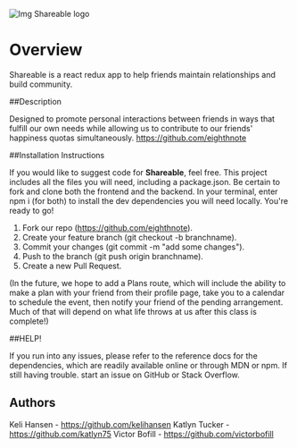 ![Img Shareable logo](https://raw.githubusercontent.com/eighthnote/frontend/src/components/images/logo.png)

# Overview

Shareable is a react redux app to help friends maintain relationships and build community.

##Description

Designed to promote personal interactions between friends in ways that fulfill our own needs while allowing us to contribute to our friends' happiness quotas simultaneously.
https://github.com/eighthnote

##Installation Instructions

If you would like to suggest code for **Shareable**, feel free. This project includes all the files you will need, including a package.json. Be certain to fork and clone both the frontend and the backend.  In your terminal, enter npm i (for both) to install the dev dependencies you will need locally. You're ready to go!

1. Fork our repo (https://github.com/eighthnote).
2. Create your feature branch (git checkout -b branchname).
3. Commit your changes (git commit -m "add some changes").
4. Push to the branch (git push origin branchname).
5. Create a new Pull Request.

(In the future, we hope to add a Plans route, which will include the ability to make a plan with your friend from their profile page, take you to a calendar to schedule the event, then notify your friend of the pending arrangement. Much of that will depend on what life throws at us after this class is complete!)

##HELP!

If you run into any issues, please refer to the reference docs for the dependencies, which are readily available online or through MDN or npm.  If still having trouble. start an issue on GitHub or Stack Overflow.

## Authors

Keli Hansen - https://github.com/kelihansen
Katlyn Tucker - https://github.com/katlyn75 
Victor Bofill - https://github.com/victorbofill

